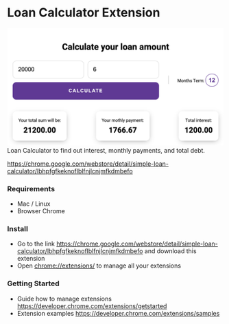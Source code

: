 # Loan Calculator Extension
![](images/example.png)
Loan Calculator to find out interest, monthly payments, and total debt.

https://chrome.google.com/webstore/detail/simple-loan-calculator/lbhpfgfkeknoflblfnjlcnjmfkdmbefo

### Requirements

- Mac / Linux
- Browser Chrome

### Install
- Go to the link https://chrome.google.com/webstore/detail/simple-loan-calculator/lbhpfgfkeknoflblfnjlcnjmfkdmbefo and download this extension
- Open <chrome://extensions/>  to manage all your extensions


### Getting Started

- Guide how to manage extensions <https://developer.chrome.com/extensions/getstarted>
- Extension examples <https://developer.chrome.com/extensions/samples>


